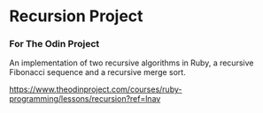 # Recursion Project
### For The Odin Project

An implementation of two recursive algorithms in Ruby, a recursive Fibonacci sequence and a recursive merge sort.

https://www.theodinproject.com/courses/ruby-programming/lessons/recursion?ref=lnav
